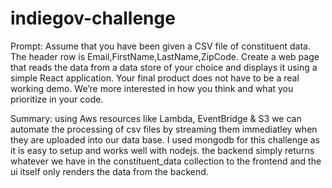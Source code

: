 # indiegov-challenge
Prompt: Assume that you have been given a CSV file of constituent data. The header row is Email,FirstName,LastName,ZipCode. Create a web page that reads the data from a data store of your choice and displays it using a simple React application. Your final product does not have to be a real working demo. We’re more interested in how you think and what you prioritize in your code.

Summary: using Aws resources like Lambda, EventBridge & S3 we can automate the processing of csv files by streaming them immediatley when they are uploaded into our data base. I used mongodb for this challenge as it is easy to setup and works well with nodejs. the backend simply returns whatever we have in the constituent_data collection to the frontend and the ui itself only renders the data from the backend.